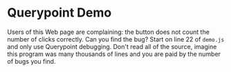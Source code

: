 Querypoint Demo
===============

Users of this Web page are complaining: the button does not count the number of clicks correctly. Can you find the bug? Start on line 22 of `demo.js` and only use Querypoint debugging. Don't read all of the source, imagine this program was many thousands of lines and you are paid by the number of bugs you find.
